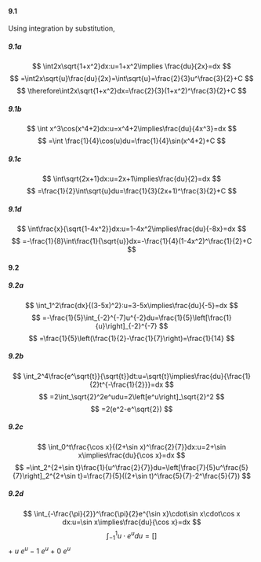 #### 9.1
Using integration by substitution,
##### 9.1a
$$
\int2x\sqrt{1+x^2}dx:u=1+x^2\implies \frac{du}{2x}=dx
$$
$$
=\int2x\sqrt{u}\frac{du}{2x}=\int\sqrt{u}=\frac{2}{3}u^\frac{3}{2}+C
$$
$$
\therefore\int2x\sqrt{1+x^2}dx=\frac{2}{3}(1+x^2)^\frac{3}{2}+C
$$
##### 9.1b
$$
\int x^3\cos(x^4+2)dx:u=x^4+2\implies\frac{du}{4x^3}=dx
$$
$$
=\int \frac{1}{4}\cos(u)du=\frac{1}{4}\sin(x^4+2)+C
$$
##### 9.1c
$$
\int\sqrt{2x+1}dx:u=2x+1\implies\frac{du}{2}=dx
$$
$$
=\frac{1}{2}\int\sqrt{u}du=\frac{1}{3}(2x+1)^\frac{3}{2}+C
$$
##### 9.1d
$$
\int\frac{x}{\sqrt{1-4x^2}}dx:u=1-4x^2\implies\frac{du}{-8x}=dx
$$
$$
=-\frac{1}{8}\int\frac{1}{\sqrt{u}}dx=-\frac{1}{4}(1-4x^2)^\frac{1}{2}+C
$$
#### 9.2
##### 9.2a
$$
\int_1^2\frac{dx}{(3-5x)^2}:u=3-5x\implies\frac{du}{-5}=dx
$$
$$
=-\frac{1}{5}\int_{-2}^{-7}u^{-2}du=\frac{1}{5}\left[\frac{1}{u}\right]_{-2}^{-7}
$$
$$
=\frac{1}{5}\left(\frac{1}{2}-\frac{1}{7}\right)=\frac{1}{14}
$$
##### 9.2b
$$
\int_2^4\frac{e^\sqrt{t}}{\sqrt{t}}dt:u=\sqrt{t}\implies\frac{du}{\frac{1}{2}t^{-\frac{1}{2}}}=dx
$$
$$
=2\int_\sqrt{2}^2e^udu=2\left[e^u\right]_\sqrt{2}^2
$$
$$
=2(e^2-e^\sqrt{2})
$$
##### 9.2c
$$
\int_0^t\frac{\cos x}{(2+\sin x)^\frac{2}{7}}dx:u=2+\sin x\implies\frac{du}{\cos x}=dx
$$
$$
=\int_2^{2+\sin t}\frac{1}{u^\frac{2}{7}}du=\left[\frac{7}{5}u^\frac{5}{7}\right]_2^{2+\sin t}=\frac{7}{5}((2+\sin t)^\frac{5}{7}-2^\frac{5}{7})
$$
##### 9.2d
$$
\int_{-\frac{\pi}{2}}^\frac{\pi}{2}e^{\sin x}\cdot\sin x\cdot\cos x dx:u=\sin x\implies\frac{du}{\cos x}=dx
$$
$$
\int^1_{-1}u\cdot e^u du =\left[\right]
$$
$+$ $u$ $e^u$
$-$ $1$ $e^u$
$+$ $0$ $e^u$
